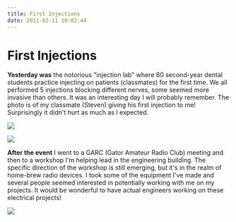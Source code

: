 ```yaml
---
title: First Injections
date: 2011-02-11 10:02:44
---
```


# First Injections

__Yesterday was__ the notorious "injection lab" where 80 second-year dental students practice injecting on patients (classmates) for the first time. We all performed 5 injections blocking different nerves, some seemed more invasive than others.  It was an interesting day I will probably remember. The photo is of my classmate (Steven) giving his first injection to me! Surprisingly it didn't hurt as much as I expected.

<div class="text-center img-border">

![](https://swharden.com/static/2011/02/11/inj1.jpg)

![](https://swharden.com/static/2011/02/11/inj2.jpg)

</div>

__After the event__ I went to a GARC (Gator Amateur Radio Club) meeting and then to a workshop I'm helping lead in the engineering building. The specific direction of the workshop is still emerging, but it's in the realm of home-brew radio devices. I took some of the equipment I've made and several people seemed interested in potentially working with me on my projects. It would be wonderful to have actual engineers working on these electrical projects!

<div class="text-center img-border">

![](https://swharden.com/static/2011/02/11/scott_injection2.jpg)

</div>